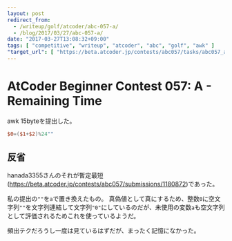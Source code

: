 ```yaml
---
layout: post
redirect_from:
  - /writeup/golf/atcoder/abc-057-a/
  - /blog/2017/03/27/abc-057-a/
date: "2017-03-27T13:08:32+09:00"
tags: [ "competitive", "writeup", "atcoder", "abc", "golf", "awk" ]
"target_url": [ "https://beta.atcoder.jp/contests/abc057/tasks/abc057_a" ]
---
```


# AtCoder Beginner Contest 057: A - Remaining Time

awk $15$byteを提出した。

``` awk
$0=($1+$2)%24""
```

## 反省

hanada3355さんのそれが暫定最短(<https://beta.atcoder.jp/contests/abc057/submissions/1180872>)であった。

私の提出の`""`を`a`で置き換えたもの。
真偽値として真にするため、整数`0`に空文字列`""`を文字列連結して文字列`"0"`にしているのだが、未使用の変数`a`も空文字列として評価されるためこれを使っているようだ。

頻出テクだろうし一度は見ているはずだが、まったく記憶になかった。
